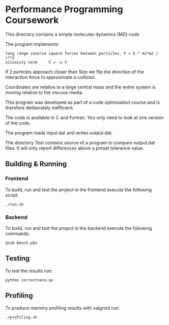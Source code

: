 <!-- B136013 -->
# Performance Programming Coursework

This directory contains a simple molecular dynamics (MD) code

The program implements:

    long range inverse square forces between particles. F = G * m1*m2 / r**2
    viscosity term     F = -u V

If 2 particles approach closer than Size we flip the direction of the
interaction force to approximate a collision.

Coordinates are relative to a large central mass and the entire system is moving relative to the
viscous media.

This program was developed as part of a code optimisation course
and is therefore deliberately inefficient.

The code is available in C and Fortran. You only need to look at one version 
of the code.

The program reads input.dat and writes output.dat.

The directory Test contains source of a program to compare output.dat files.
It will only report differences above a preset tolerance value.

## Building & Running

### Frontend

To build, run and test the project in the frontend execute the following script:

```
./run.sh
```

### Backend

To build, run and test the project in the backend execute the following commands:

```
qsub bench.pbs
```

## Testing
To test the results run:

```
python correctness.py
```

## Profiling
To produce memory profiling results with valgrind run:

```
./profiling.sh
```